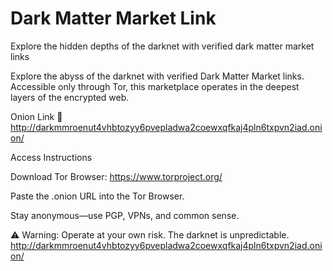 # Dark Matter Market Link
Explore the hidden depths of the darknet with verified dark matter market links

Explore the abyss of the darknet with verified Dark Matter Market links. Accessible only through Tor, this marketplace operates in the deepest layers of the encrypted web.

Onion Link 🧅
http://darkmmroenut4vhbtozyy6pvepladwa2coewxqfkaj4pln6txpvn2iad.onion/  

Access Instructions

  Download Tor Browser: https://www.torproject.org/

  Paste the .onion URL into the Tor Browser.

  Stay anonymous—use PGP, VPNs, and common sense.

⚠️ Warning: Operate at your own risk. The darknet is unpredictable.
http://darkmmroenut4vhbtozyy6pvepladwa2coewxqfkaj4pln6txpvn2iad.onion/
